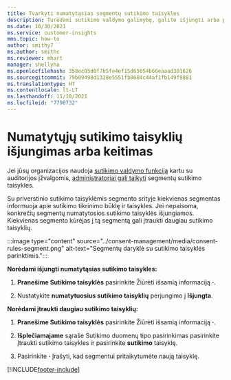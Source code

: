 ```yaml
---
title: Tvarkyti numatytąsias segmentų sutikimo taisykles
description: Turėdami sutikimo valdymo galimybę, galite išjungti arba pakeisti numatytąsias sutikimo taisykles, jei yra įgalinti nepaisymai.
ms.date: 10/30/2021
ms.service: customer-insights
mms.topic: how-to
author: smithy7
ms.author: smithc
ms.reviewer: mhart
manager: shellyha
ms.openlocfilehash: 358ec05d0f7b5fe4ef15d65054b66eaaad301626
ms.sourcegitcommit: 79b09498d1328e5551fb8684c44af1fb149f9881
ms.translationtype: HT
ms.contentlocale: lt-LT
ms.lasthandoff: 11/10/2021
ms.locfileid: "7790732"
---
```

# <a name="disable-or-change-default-consent-rules"></a>Numatytųjų sutikimo taisyklių išjungimas arba keitimas

Jei jūsų organizacijos naudoja [sutikimo valdymo funkciją](../consent-management/overview.md) kartu su auditorijos įžvalgomis, [administratoriai gali taikyti](activate-consent.md) segmentų sutikimo taisykles. 

Su priverstinio sutikimo taisyklėmis segmento srityje kiekvienas segmentas informuoja apie sutikimo tikrinimo būklę ir taisykles. Jei nepaisoma, konkrečių segmentų numatytosios sutikimo taisyklės išjungiamos. Kiekvienas segmento kūrėjas į tą segmentą gali įtraukti daugiau sutikimo taisyklių. 

:::image type="content" source="../consent-management/media/consent-rules-segment.png" alt-text="Segmentų daryklė su sutikimo taisyklės parinktimis.":::

**Norėdami išjungti numatytąsias sutikimo taisykles:**

1. **Pranešime Sutikimo taisyklės** pasirinkite Žiūrėti išsamią informaciją **·**. 

1. Nustatykite **numatytuosius sutikimo taisyklių** perjungimo į **Išjungta**.

**Norėdami įtraukti daugiau sutikimo taisyklių:**

1. **Pranešime Sutikimo taisyklės** pasirinkite Žiūrėti išsamią informaciją **·**. 

1. **Išplečiamajame** sąraše Sutikimo duomenų tipo pasirinkimas pasirinkite Įtraukti sutikimo taisykles ir pasirinkite **sutikimo** taisyklę.

1. Pasirinkite **·** Įrašyti, kad segmentui pritaikytumėte naują taisyklę.

[!INCLUDE[footer-include](../includes/footer-banner.md)] 
